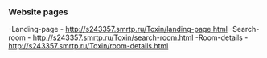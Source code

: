 ### Website pages

-Landing-page - http://s243357.smrtp.ru/Toxin/landing-page.html
-Search-room - http://s243357.smrtp.ru/Toxin/search-room.html
-Room-details - http://s243357.smrtp.ru/Toxin/room-details.html